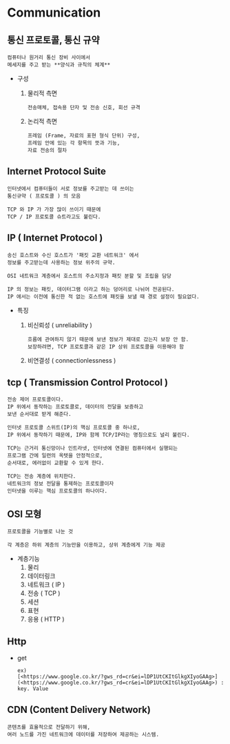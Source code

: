 # Communication

## 통신 프로토콜, 통신 규약

```text
컴퓨터나 원거리 통신 장비 사이에서
메세지를 주고 받는 **양식과 규칙의 체계**
```

* 구성
  1. 물리적 측면

     ```text
     전송매체, 접속용 단자 및 전송 신호, 회선 규격
     ```

  2. 논리적 측면

     ```text
     프레임 (Frame, 자료의 표현 형식 단위) 구성,
     프레임 안에 있는 각 항목의 뜻과 기능,
     자료 전송의 절차
     ```

## Internet Protocol Suite

```text
인터넷에서 컴퓨터들이 서로 정보를 주고받는 데 쓰이는
통신규약 ( 프로토콜 ) 의 모음

TCP 와 IP 가 가장 많이 쓰이기 때문에
TCP / IP 프로토콜 슈트라고도 불린다.
```

## IP \( Internet Protocol \)

```text
송신 호스트와 수신 호스트가 '패킷 교환 네트워크' 에서
정보를 주고받는데 사용하는 정보 위주의 규약.

OSI 네트워크 계층에서 호스트의 주소지정과 패킷 분할 및 조립을 담당

IP 의 정보는 패킷, 데이터그램 이라고 하는 덩어리로 나뉘어 전공된다.
IP 에서는 이전에 통신한 적 없는 호스트에 패킷을 보낼 때 경로 설정이 필요없다.
```

* 특징
  1. 비신뢰성 \( unreliability \)

     ```text
     흐름에 관여하지 않기 때문에 보낸 정보가 제대로 갔는지 보장 안 함.
     보장하려면, TCP 프로토콜과 같은 IP 상위 프로토콜을 이용해야 함
     ```

  2. 비연결성 \( connectionlessness \)

## tcp \( Transmission Control Protocol \)

```text
전송 제어 프로토콜이다.
IP 위에서 동작하는 프로토콜로, 데이터의 전달을 보증하고
보낸 순서대로 받게 해준다.

인터넷 프로토콜 스위트(IP)의 핵심 프로토콜 중 하나로,
IP 위에서 동작하기 때문에, IP와 함께 TCP/IP라는 명칭으로도 널리 불린다.

TCP는 근거리 통신망이나 인트라넷, 인터넷에 연결된 컴퓨터에서 실행되는
프로그램 간에 일련의 옥텟을 안정적으로,
순서대로, 에러없이 교환할 수 있게 한다.

TCP는 전송 계층에 위치한다.
네트워크의 정보 전달을 통제하는 프로토콜이자
인터넷을 이루는 핵심 프로토콜의 하나이다.
```

## OSI 모형

```text
프로토콜을 기능별로 나눈 것

각 계층은 하위 계층의 기능만을 이용하고, 상위 계층에게 기능 제공
```

* 계층기능
  1. 물리
  2. 데이터링크
  3. 네트워크 \( IP \)
  4. 전송 \( TCP \)
  5. 세션
  6. 표현
  7. 응용 \( HTTP \)

## Http

* get

  ```text
  ex) 
  [<https://www.google.co.kr/?gws_rd=cr&ei=lDP1UtCKItGlkgXIyoGAAg>](<https://www.google.co.kr/?gws_rd=cr&ei=lDP1UtCKItGlkgXIyoGAAg>) :
  key. Value
  ```

## CDN \(Content Delivery Network\)

```text
콘텐츠를 효율적으로 전달하기 위해,
여러 노드를 가진 네트워크에 데이터를 저장하여 제공하는 시스템.
```

